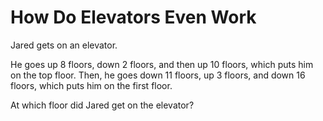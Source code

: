 # How Do Elevators Even Work

Jared gets on an elevator.

He goes up 8 floors, down 2 floors, and then up 10 floors, which puts him on the top floor. Then, he goes down 11 floors, up 3 floors, and down 16 floors, which puts him on the first floor. 

At which floor did Jared get on the elevator?